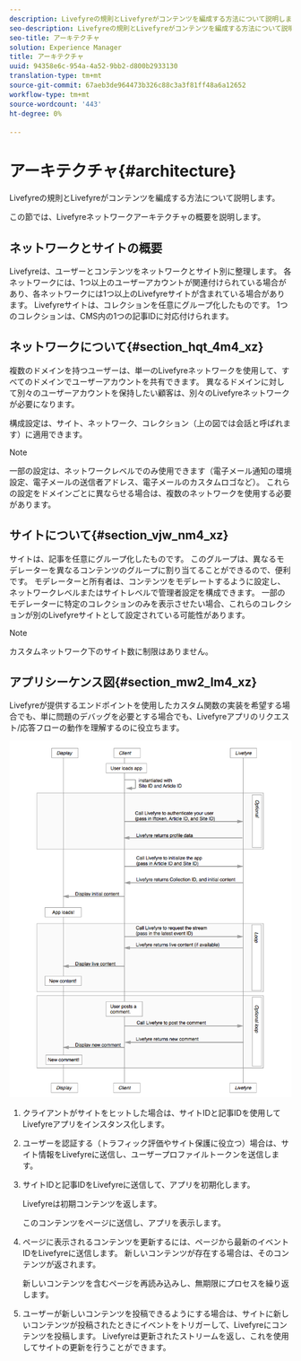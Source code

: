 ```yaml
---
description: Livefyreの規則とLivefyreがコンテンツを編成する方法について説明します。
seo-description: Livefyreの規則とLivefyreがコンテンツを編成する方法について説明します。
seo-title: アーキテクチャ
solution: Experience Manager
title: アーキテクチャ
uuid: 94358e6c-954a-4a52-9bb2-d800b2933130
translation-type: tm+mt
source-git-commit: 67aeb3de964473b326c88c3a3f81ff48a6a12652
workflow-type: tm+mt
source-wordcount: '443'
ht-degree: 0%

---
```



# アーキテクチャ{#architecture}

Livefyreの規則とLivefyreがコンテンツを編成する方法について説明します。

この節では、Livefyreネットワークアーキテクチャの概要を説明します。

## ネットワークとサイトの概要

Livefyreは、ユーザーとコンテンツをネットワークとサイト別に整理します。 各ネットワークには、1つ以上のユーザーアカウントが関連付けられている場合があり、各ネットワークには1つ以上のLivefyreサイトが含まれている場合があります。 Livefyreサイトは、コレクションを任意にグループ化したものです。 1つのコレクションは、CMS内の1つの記事IDに対応付けられます。

## ネットワークについて{#section_hqt_4m4_xz}

複数のドメインを持つユーザーは、単一のLivefyreネットワークを使用して、すべてのドメインでユーザーアカウントを共有できます。 異なるドメインに対して別々のユーザーアカウントを保持したい顧客は、別々のLivefyreネットワークが必要になります。

構成設定は、サイト、ネットワーク、コレクション（上の図では会話と呼ばれます）に適用できます。

>[!NOTE]
>
>一部の設定は、ネットワークレベルでのみ使用できます（電子メール通知の環境設定、電子メールの送信者アドレス、電子メールのカスタムロゴなど）。 これらの設定をドメインごとに異ならせる場合は、複数のネットワークを使用する必要があります。

## サイトについて{#section_vjw_nm4_xz}

サイトは、記事を任意にグループ化したものです。 このグループは、異なるモデレーターを異なるコンテンツのグループに割り当てることができるので、便利です。 モデレーターと所有者は、コンテンツをモデレートするように設定し、ネットワークレベルまたはサイトレベルで管理者設定を構成できます。 一部のモデレーターに特定のコレクションのみを表示させたい場合、これらのコレクションが別のLivefyreサイトとして設定されている可能性があります。

>[!NOTE]
>
>カスタムネットワーク下のサイト数に制限はありません。

## アプリシーケンス図{#section_mw2_lm4_xz}

Livefyreが提供するエンドポイントを使用したカスタム関数の実装を希望する場合でも、単に問題のデバッグを必要とする場合でも、Livefyreアプリのリクエスト/応答フローの動作を理解するのに役立ちます。

![](assets/appsequencediagram.png)

1. クライアントがサイトをヒットした場合は、サイトIDと記事IDを使用してLivefyreアプリをインスタンス化します。
1. ユーザーを認証する（トラフィック評価やサイト保護に役立つ）場合は、サイト情報をLivefyreに送信し、ユーザープロファイルトークンを送信します。
1. サイトIDと記事IDをLivefyreに送信して、アプリを初期化します。

   Livefyreは初期コンテンツを返します。

   このコンテンツをページに送信し、アプリを表示します。

1. ページに表示されるコンテンツを更新するには、ページから最新のイベントIDをLivefyreに送信します。 新しいコンテンツが存在する場合は、そのコンテンツが返されます。

   新しいコンテンツを含むページを再読み込みし、無期限にプロセスを繰り返します。

1. ユーザーが新しいコンテンツを投稿できるようにする場合は、サイトに新しいコンテンツが投稿されたときにイベントをトリガーして、Livefyreにコンテンツを投稿します。 Livefyreは更新されたストリームを返し、これを使用してサイトの更新を行うことができます。

